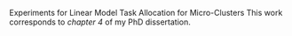 Experiments for Linear Model Task Allocation for Micro-Clusters
This work corresponds to *chapter 4* of my PhD dissertation.
